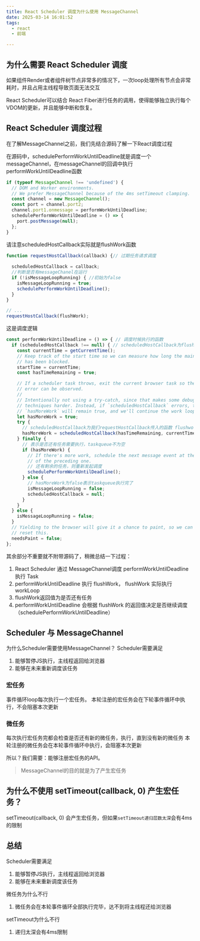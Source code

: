 ```yaml
---
title: React Scheduler 调度为什么使用 MessageChannel
date: 2025-03-14 16:01:52
tags:
  - react
  - 前端

---
```


## 为什么需要 React Scheduler 调度

如果组件Render或者组件树节点非常多的情况下，一次loop处理所有节点会非常耗时，并且占用主线程导致页面无法交互

React Scheduler可以结合 React Fiber进行任务的调用，使得能够独立执行每个VDOM的更新，并且能够中断和恢复。

## React Scheduler 调度过程
在了解MessageChannel之前，我们先结合源码了解一下React调度过程

在源码中，schedulePerformWorkUntilDeadline就是调度一个messageChannel，在messageChannel的回调中执行performWorkUntilDeadline函数
```js
if (typeof MessageChannel !== 'undefined') {
  // DOM and Worker environments.
  // We prefer MessageChannel because of the 4ms setTimeout clamping.
  const channel = new MessageChannel();
  const port = channel.port2;
  channel.port1.onmessage = performWorkUntilDeadline;
  schedulePerformWorkUntilDeadline = () => {
    port.postMessage(null);
  };
}
```

请注意scheduledHostCallback实际就是flushWork函数
```js
function requestHostCallback(callback) {// 过期任务请求调度
  
  scheduledHostCallback = callback;
  //判断是否有messageChanel在运行
  if (!isMessageLoopRunning) { //初始为false
    isMessageLoopRunning = true;
    schedulePerformWorkUntilDeadline();
  }
}

// ...
requestHostCallback(flushWork);
```

这是调度逻辑
```js
const performWorkUntilDeadline = () => { // 调度时候执行的函数
  if (scheduledHostCallback !== null) { // scheduledHostCallback为flushWork
    const currentTime = getCurrentTime();
    // Keep track of the start time so we can measure how long the main thread
    // has been blocked.
    startTime = currentTime;
    const hasTimeRemaining = true;

    // If a scheduler task throws, exit the current browser task so the
    // error can be observed.
    //
    // Intentionally not using a try-catch, since that makes some debugging
    // techniques harder. Instead, if `scheduledHostCallback` errors, then
    // `hasMoreWork` will remain true, and we'll continue the work loop.
    let hasMoreWork = true;
    try {
      // scheduledHostCallback为我们requestHostCallback传入的函数 flushwork，实则执行 workLoop
      hasMoreWork = scheduledHostCallback(hasTimeRemaining, currentTime);
    } finally {
      // 表示是否还有任务需要执行，taskqueue不为空
      if (hasMoreWork) {
        // If there's more work, schedule the next message event at the end
        // of the preceding one.
        // 还有剩余的任务，则重新发起调度
        schedulePerformWorkUntilDeadline();
      } else {
        // hasMoreWork为false表示taskqueue执行完了
        isMessageLoopRunning = false;
        scheduledHostCallback = null;
      }
    }
  } else {
    isMessageLoopRunning = false;
  }
  // Yielding to the browser will give it a chance to paint, so we can
  // reset this.
  needsPaint = false;
};
```

其余部分不重要就不附带源码了，稍微总结一下过程：
1. React Scheduler 通过 MessageChannel调度 performWorkUntilDeadline 执行 Task
2. performWorkUntilDeadline 执行 flushWork， flushWork 实际执行 workLoop
3. flushWork返回值为是否还有任务
4. performWorkUntilDeadline 会根据 flushWork 的返回值决定是否继续调度（schedulePerformWorkUntilDeadline）

## Scheduler 与 MessageChannel

为什么Scheduler需要使用MessageChannel？
Scheduler需要满足
1. 能够暂停JS执行，主线程返回给浏览器
2. 能够在未来重新调度该任务

### 宏任务
事件循环loop每次执行一个宏任务。
本轮注册的宏任务会在下轮事件循环中执行，不会阻塞本次更新

### 微任务
每次执行宏任务完都会检查是否还有新的微任务，执行，直到没有新的微任务
本轮注册的微任务会在本轮事件循环中执行，会阻塞本次更新

所以？我们需要：能够注册宏任务的API。

> MessageChannel的目的就是为了产生宏任务

## 为什么不使用 setTimeout(callback, 0) 产生宏任务？

setTimeout(callback, 0) 会产生宏任务，但如果`setTimeout递归层数太深`会有4ms的限制


## 总结
Scheduler需要满足
1. 能够暂停JS执行，主线程返回给浏览器
2. 能够在未来重新调度该任务

微任务为什么不行
1. 微任务会在本轮事件循环全部执行完毕，达不到将主线程还给浏览器

setTimeout为什么不行
1. 递归太深会有4ms限制


